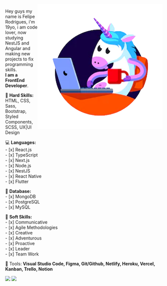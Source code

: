 <img src="./unicornImage.png" min-width="400px" max-width="400px" width="400px" align="right" alt="Felipe cartoon">

<p align="left"> 
  Hey guys my name is Felipe Rodrigues, i'm 19yo, i am code lover, now studying NestJS and Angular and making new projects to fix programming skills.<br>
  <strong>I am a FrontEnd Developer</strong>.<br>
</p>

<p align="left">
  🌈 <strong>Hard Skills:</strong><br>
    HTML, CSS, Sass, Bootstrap, Styled Components, SCSS, UX|UI Design
  <br>
  
  💻 <strong>Languages:</strong><br>
      - [x] React.js<br>
      - [x] TypeScript<br>
      - [x] Next.js<br>
      - [x] Node.js<br>
      - [x] NestJS<br>
      - [x] React Native<br>
      - [x] Flutter<br> 

  💾 <strong>Database:</strong><br>
      - [x] MongoDB<br>
      - [x] PostgreSQL<br>
      - [x] MySQL<br>
</p>

<p align="left">
  🦄 <strong>Soft Skills:</strong><br>
      - [x] Communicative<br>
      - [x] Agile Methodologies<br>
      - [x] Creative<br>
      - [x] Adventurous<br>
      - [x] Proactive<br>
      - [x] Leader<br>
      - [x] Team Work<br> 
</p>

<p align="left">
  💼 Tools: <strong>Visual Studio Code, Figma, Git/Github, Netlify, Heroku, Vercel, Kanban, Trello, Notion</strong>
</p>

<p align="left">
  <a href="mailto:feliper.silva011@gmail.com" alt="Gmail">
  <img src="https://img.shields.io/badge/-Gmail-FF0000?style=flat-square&labelColor=FF0000&logo=gmail&logoColor=white&link=feliper.silva011@gmail.com" /></a>

  <a href="https://www.linkedin.com/in/felipe-rodrigues-191b79201/" alt="Linkedin">
  <img src="https://img.shields.io/badge/-Linkedin-0e76a8?style=flat-square&logo=Linkedin&logoColor=white&link=https://www.linkedin.com/in/felipe-rodrigues-191b79201/" /></a>
</p>  
